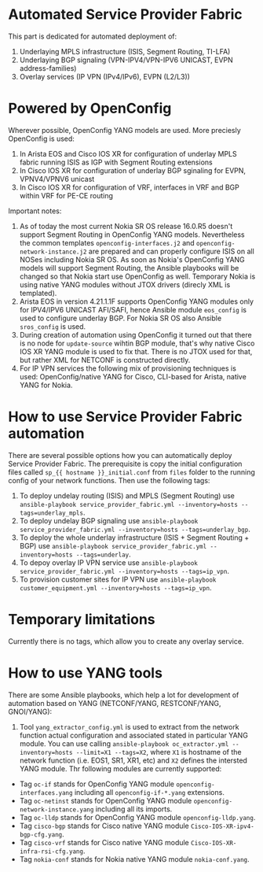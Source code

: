 # Automated Service Provider Fabric

This part is dedicated for automated deployment of:
1) Underlaying MPLS infrastructure (ISIS, Segment Routing, TI-LFA)
2) Underlaying BGP signaling (VPN-IPV4/VPN-IPV6 UNICAST, EVPN address-families)
3) Overlay services (IP VPN (IPv4/IPv6), EVPN (L2/L3))

# Powered by OpenConfig

Wherever possible, OpenConfig YANG models are used. More preciesly OpenConfig is used:
1) In Arista EOS and Cisco IOS XR for configuration of underlay MPLS fabric running ISIS as IGP with Segment Routing extensions
2) In Cisco IOS XR for configuration of underlay BGP sginaling for EVPN, VPNV4/VPNV6 unicast
3) In Cisco IOS XR for configuration of VRF, interfaces in VRF and BGP within VRF for PE-CE routing

Important notes:
1) As of today the most current Nokia SR OS release 16.0.R5 doesn't support Segment Routing in OpenConfig YANG models. Nevertheless the common templates `openconfig-interfaces.j2` and `openconfig-network-instance.j2` are prepared and can properly configure ISIS on all NOSes including Nokia SR OS. As soon as Nokia's OpenConfig YANG models will support Segment Routing, the Ansible playbooks will be changed so that Nokia start use OpenConfig as well. Temporary Nokia is using native YANG modules without JTOX drivers (direcly XML is templated).
2) Arista EOS in version 4.21.1.1F supports OpenConfig YANG modules only for IPV4/IPV6 UNICAST AFI/SAFI, hence Ansible module `eos_config` is used to configure underlay BGP. For Nokia SR OS also Ansible `sros_config` is used.
3) During creation of automation using OpenConfig it turned out that there is no node for `update-source` wihtin BGP module, that's why native Cisco IOS XR YANG module is used to fix that. There is no JTOX used for that, but rather XML for NETCONF is constructed directly.
4) For IP VPN services the following mix of provisioning techniques is used: OpenConfig/native YANG for Cisco, CLI-based for Arista, native YANG for Nokia.

# How to use Service Provider Fabric automation

There are several possible options how you can automatically deploy Service Provider Fabric. The prerequisite is copy the initial configuration files called `sp_{{ hostname }}_initial.conf` from `files` folder to the running config of your network functions. Then use the following tags:
1) To deploy undelay routing (ISIS) and MPLS (Segment Routing) use `ansible-playbook service_provider_fabric.yml --inventory=hosts --tags=underlay_mpls`.
2) To deploy undelay BGP signaling use `ansible-playbook service_provider_fabric.yml --inventory=hosts --tags=underlay_bgp`.
3) To deploy the whole underlay infrastructure (ISIS + Segment Routing + BGP) use `ansible-playbook service_provider_fabric.yml --inventory=hosts --tags=underlay`.
4) To depoy overlay IP VPN service use `ansible-playbook service_provider_fabric.yml --inventory=hosts --tags=ip_vpn`.
5) To provision customer sites for IP VPN use `ansible-playbook customer_equipment.yml --inventory=hosts --tags=ip_vpn`.

# Temporary limitations

Currently there is no tags, which allow you to create any overlay service.

# How to use YANG tools

There are some Ansible playbooks, which help a lot for development of automation based on YANG (NETCONF/YANG, RESTCONF/YANG, GNOI/YANG):
1) Tool `yang_extractor_config.yml` is used to extract from the network function actual configuration and associated stated in particular YANG module. You can use calling `ansible-playbook oc_extractor.yml --inventory=hosts --limit=X1 --tags=X2`, where `X1` is hostname of the network function (i.e. EOS1, SR1, XR1, etc) and `X2` defines the intersted YANG module. Thr following modules are currently supported:
- Tag `oc-if` stands for OpenConfig YANG module `openconfig-interfaces.yang` including all `openconfig-if-*.yang` extensions.
- Tag `oc-netinst` stands for OpenConfig YANG module `openconfig-network-instance.yang` including all its imports.
- Tag `oc-lldp` stands for OpenConfig YANG module `openconfig-lldp.yang`.
- Tag `cisco-bgp` stands for Cisco native YANG module `Cisco-IOS-XR-ipv4-bgp-cfg.yang`.
- Tag `cisco-vrf` stands for Cisco native YANG module `Cisco-IOS-XR-infra-rsi-cfg.yang`.
- Tag `nokia-conf` stands for Nokia native YANG module `nokia-conf.yang`.
